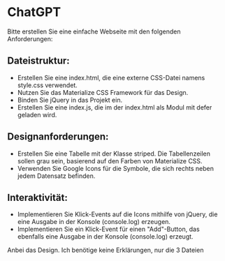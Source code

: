 # ChatGPT

Bitte erstellen Sie eine einfache Webseite mit den folgenden Anforderungen:

## Dateistruktur:

- Erstellen Sie eine index.html, die eine externe CSS-Datei namens style.css verwendet.
- Nutzen Sie das Materialize CSS Framework für das Design.
- Binden Sie jQuery in das Projekt ein.
- Erstellen Sie eine index.js, die im <head> der index.html als Modul mit defer geladen wird.

## Designanforderungen:

- Erstellen Sie eine Tabelle mit der Klasse striped. Die Tabellenzeilen sollen grau sein, basierend auf den Farben von Materialize CSS.
- Verwenden Sie Google Icons für die Symbole, die sich rechts neben jedem Datensatz befinden.

## Interaktivität:

- Implementieren Sie Klick-Events auf die Icons mithilfe von jQuery, die eine Ausgabe in der Konsole (console.log) erzeugen.
- Implementieren Sie ein Klick-Event für einen "Add"-Button, das ebenfalls eine Ausgabe in der Konsole (console.log) erzeugt.



Anbei das Design. Ich benötige keine Erklärungen, nur die 3 Dateien